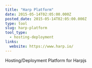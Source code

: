 ```yaml
---
title: "Harp Platform"
date: 2015-05-14T02:05:00.000Z
posted_date: 2015-05-14T02:05:00.000Z
type: tool
slug: harp-platform
tool_type: 
  - hosting-deployment
links:
  website: https://www.harp.io/
---
```

Hosting/Deployment Platform for Harpjs




